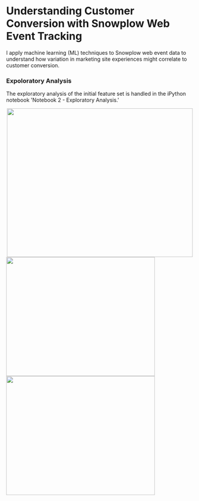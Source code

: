 # Understanding Customer Conversion with Snowplow Web Event Tracking
I apply machine learning (ML) techniques to Snowplow web event data to understand how variation in marketing site experiences might correlate to customer conversion.


### Expoloratory Analysis
The exploratory analysis of the initial feature set is handled in the iPython notebook 'Notebook 2 - Exploratory Analysis.'
<div align="center">
<img src="https://github.com/b-knight/Understanding-Customer-Conversion-with-Snowplow-Web-Event-Tracking/blob/master/exploratory_analysis-labels.png" width="500" height="400" />
</div>
<img src="https://github.com/b-knight/Understanding-Customer-Conversion-with-Snowplow-Web-Event-Tracking/blob/master/exploratory_analysis-feature_means.png" width="400" height="320" />
<img src="https://github.com/b-knight/Understanding-Customer-Conversion-with-Snowplow-Web-Event-Tracking/blob/master/exploratory_analysis-feature_sds.png" width="400" height="320" />
